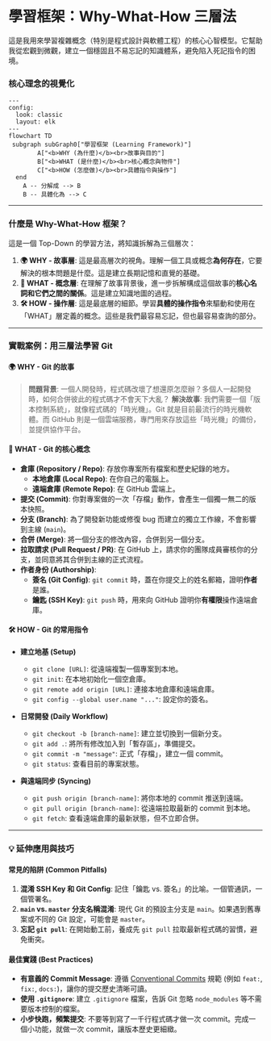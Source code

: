 # 學習框架：Why-What-How 三層法

這是我用來學習複雜概念（特別是程式設計與軟體工程）的核心心智模型。它幫助我從宏觀到微觀，建立一個穩固且不易忘記的知識體系，避免陷入死記指令的困境。

### 核心理念的視覺化

```mermaid
---
config:
  look: classic
  layout: elk
---
flowchart TD
 subgraph subGraph0["學習框架 (Learning Framework)"]
        A["<b>WHY (為什麼)</b><br>故事與目的"]
        B["<b>WHAT (是什麼)</b><br>核心概念與物件"]
        C["<b>HOW (怎麼做)</b><br>具體指令與操作"]
  end
    A -- 分解成 --> B
    B -- 具體化為 --> C
```

---

### 什麼是 Why-What-How 框架？

這是一個 Top-Down 的學習方法，將知識拆解為三個層次：

1.  **🌍 WHY - 故事層**: 這是最高層次的視角。理解一個工具或概念**為何存在**，它要解決的根本問題是什麼。這是建立長期記憶和直覺的基礎。
2.  **🧩 WHAT - 概念層**: 在理解了故事背景後，進一步拆解構成這個故事的**核心名詞和它們之間的關係**。這是建立知識地圖的過程。
3.  **🛠️ HOW - 操作層**: 這是最底層的細節。學習**具體的操作指令**來驅動和使用在「WHAT」層定義的概念。這些是我們最容易忘記，但也最容易查詢的部分。

---

### 實戰案例：用三層法學習 Git

#### 🌍 WHY - Git 的故事

> **問題背景**: 一個人開發時，程式碼改壞了想還原怎麼辦？多個人一起開發時，如何合併彼此的程式碼才不會天下大亂？
> **解決故事**: 我們需要一個「版本控制系統」，就像程式碼的「時光機」。Git 就是目前最流行的時光機軟體。而 GitHub 則是一個雲端服務，專門用來存放這些「時光機」的備份，並提供協作平台。

#### 🧩 WHAT - Git 的核心概念

- **倉庫 (Repository / Repo)**: 存放你專案所有檔案和歷史紀錄的地方。
  - **本地倉庫 (Local Repo)**: 在你自己的電腦上。
  - **遠端倉庫 (Remote Repo)**: 在 GitHub 雲端上。
- **提交 (Commit)**: 你對專案做的一次「存檔」動作，會產生一個獨一無二的版本快照。
- **分支 (Branch)**: 為了開發新功能或修復 bug 而建立的獨立工作線，不會影響到主線 (`main`)。
- **合併 (Merge)**: 將一個分支的修改內容，合併到另一個分支。
- **拉取請求 (Pull Request / PR)**: 在 GitHub 上，請求你的團隊成員審核你的分支，並同意將其合併到主線的正式流程。
- **作者身份 (Authorship)**:
  - **簽名 (Git Config)**: `git commit` 時，蓋在你提交上的姓名郵箱，證明**作者**是誰。
  - **鑰匙 (SSH Key)**: `git push` 時，用來向 GitHub 證明你**有權限**操作遠端倉庫。

#### 🛠️ HOW - Git 的常用指令

- **建立地基 (Setup)**

  - `git clone [URL]`: 從遠端複製一個專案到本地。
  - `git init`: 在本地初始化一個空倉庫。
  - `git remote add origin [URL]`: 連接本地倉庫和遠端倉庫。
  - `git config --global user.name "..."`: 設定你的簽名。

- **日常開發 (Daily Workflow)**

  - `git checkout -b [branch-name]`: 建立並切換到一個新分支。
  - `git add .`: 將所有修改加入到「暫存區」，準備提交。
  - `git commit -m "message"`: 正式「存檔」，建立一個 commit。
  - `git status`: 查看目前的專案狀態。

- **與遠端同步 (Syncing)**
  - `git push origin [branch-name]`: 將你本地的 commit 推送到遠端。
  - `git pull origin [branch-name]`: 從遠端拉取最新的 commit 到本地。
  - `git fetch`: 查看遠端倉庫的最新狀態，但不立即合併。

---

### 💡 延伸應用與技巧

#### 常見的陷阱 (Common Pitfalls)

1.  **混淆 SSH Key 和 Git Config**: 記住「鑰匙 vs. 簽名」的比喻。一個管通訊，一個管署名。
2.  **`main` vs. `master` 分支名稱混淆**: 現代 Git 的預設主分支是 `main`。如果遇到舊專案或不同的 Git 設定，可能會是 `master`。
3.  **忘記 `git pull`**: 在開始動工前，養成先 `git pull` 拉取最新程式碼的習慣，避免衝突。

#### 最佳實踐 (Best Practices)

- **有意義的 Commit Message**: 遵循 [Conventional Commits](https://www.conventionalcommits.org/) 規範 (例如 `feat:`, `fix:`, `docs:`)，讓你的提交歷史清晰可讀。
- **使用 `.gitignore`**: 建立 `.gitignore` 檔案，告訴 Git 忽略 `node_modules` 等不需要版本控制的檔案。
- **小步快跑，頻繁提交**: 不要等到寫了一千行程式碼才做一次 commit。完成一個小功能，就做一次 commit，讓版本歷史更細緻。
